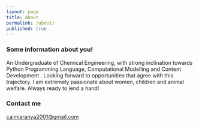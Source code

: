 ```yaml
---
layout: page
title: About
permalink: /about/
published: true
---
```




### Some information about you!

An Undergraduate of Chemical Engineering, with strong inclination towards Python Programming Language, Computational Modelling and Content Development . Looking forward to opportunities that agree with this trajectory.
I am extremely passionate about women, children and animal welfare. Always ready to lend a hand!

### Contact me

[caimiaranya2001@gmail.com](mailto:email@domain.com)
